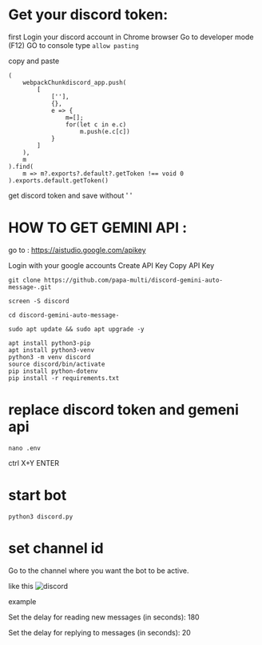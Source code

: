 #  Get your discord token:

first Login your discord account in Chrome browser
Go to developer mode (F12)
GO to console   type    ```allow pasting```

copy and paste 

```
(
    webpackChunkdiscord_app.push(
        [
            [''],
            {},
            e => {
                m=[];
                for(let c in e.c)
                    m.push(e.c[c])
            }
        ]
    ),
    m
).find(
    m => m?.exports?.default?.getToken !== void 0
).exports.default.getToken()
```

get discord token and save without ' '



#  HOW TO GET GEMINI API :

go to : https://aistudio.google.com/apikey

Login with your google accounts
Create API Key
Copy API Key

    

```
git clone https://github.com/papa-multi/discord-gemini-auto-message-.git   
```

 
```
screen -S discord
```

```
cd discord-gemini-auto-message-
```

```
sudo apt update && sudo apt upgrade -y
```

```
apt install python3-pip
apt install python3-venv
python3 -m venv discord
source discord/bin/activate
pip install python-dotenv
pip install -r requirements.txt 
```

#  replace discord token and gemeni api 
```
nano .env
```

ctrl X+Y  ENTER 

# start bot 

```
python3 discord.py 
```

# set channel id 

Go to the channel where you want the bot to be active.

like this 
![discord](https://github.com/user-attachments/assets/d2dbdedc-405b-4947-8fff-1f76ba0d4f28)

example

Set the delay for reading new messages (in seconds): 180

Set the delay for replying to messages (in seconds): 20



